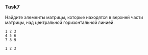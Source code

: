 ### Task7

Найдите элементы матрицы, которые находятся в верхней части матрицы, над центральной горизонтальной линией.

```
1 2 3
4 5 6
7 8 9

1 2 3
```
